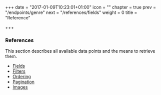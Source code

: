 +++
date = "2017-01-09T10:23:01+01:00"
icon = "<b class='fa fa-list'></b>"
chapter = true
prev = "/endpoints/genre"
next = "/references/fields"
weight = 0
title = "Reference"

+++

### References

This section describes all available data points and the means to retrieve them.

- [Fields](/api/references/fields)
- [Filters](/api/references/filters)
- [Ordering](/api/references/ordering)
- [Pagination](/api/references/pagination)
- [Images](/api/references/images)